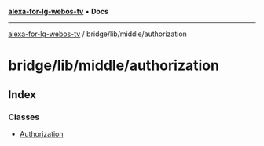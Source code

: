 [**alexa-for-lg-webos-tv**](../../../../README.md) • **Docs**

***

[alexa-for-lg-webos-tv](../../../../modules.md) / bridge/lib/middle/authorization

# bridge/lib/middle/authorization

## Index

### Classes

- [Authorization](classes/Authorization.md)
